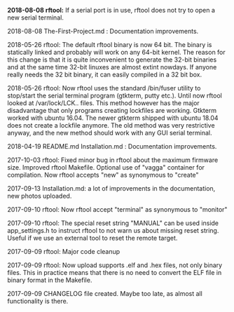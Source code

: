 <b>2018-08-08 rftool:</b> If a serial port is in use, rftool does not try to open a new serial terminal.

2018-08-08 The-First-Project.md : Documentation improvements.

2018-05-26 rftool: The default rftool binary is now 64 bit. The binary is statically linked and probably will work on any 64-bit kernel. The reason for this change is that it is quite inconvenient to generate the 32-bit binaries and at the same time 32-bit linuxes are almost extint nowdays. If anyone really needs the 32 bit binary, it can easily compiled in a 32 bit box.

2018-05-26 rftool: Now rftool uses the standard /bin/fuser utility to stop/start the serial terminal program (gtkterm, putty etc.). Until now rftool looked at /var/lock/LCK.. files. This method however has the major disadvantage that only programs creating lockfiles are working. Gtkterm worked with ubuntu 16.04. The newer gtkterm shipped with ubuntu 18.04 does not create a lockfile anymore. The old method was very restrictive anyway, and the new method should work with any GUI serial terminal.

2018-04-19 README.md Installation.md : Documentation improvements.

2017-10-03 rftool: Fixed minor bug in rftool about the maximum firmware size.
Improved rftool Makefile.
Optional use of "vagga" container for compilation.
Now rftool accepts "new" as synonymous to "create"

2017-09-13 Installation.md: a lot of improvements in the documentation, new photos uploaded.

2017-09-10 rftool: Now rftool accept "terminal" as synonymous to "monitor"

2017-09-10 rftool: The special reset string "MANUAL" can be used inside app_settings.h to instruct rftool to not warn us about missing reset string. Useful if we use an external tool to reset the remote target.

2017-09-09 rftool: Major code cleanup

2017-09-09 rftool: Now upload supports .elf and .hex files, not only binary files.
This in practice means that there is no need to convert the ELF file
in binary format in the Makefile.

2017-09-09 CHANGELOG file created. Maybe too late, as almost all functionality is
there.
